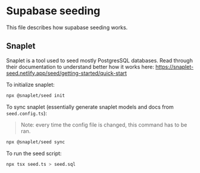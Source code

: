 # Supabase seeding

This file describes how supabase seeding works.

## Snaplet

Snaplet is a tool used to seed mostly PostgresSQL databases. Read through their documentation to understand better how it works here: https://snaplet-seed.netlify.app/seed/getting-started/quick-start

To initialize snaplet:

```sh
npx @snaplet/seed init
```

To sync snaplet (essentially generate snaplet models and docs from `seed.config.ts`):

> Note: every time the config file is changed, this command has to be ran.

```sh
npx @snaplet/seed sync
```

To run the seed script:

```sh
npx tsx seed.ts > seed.sql
```
